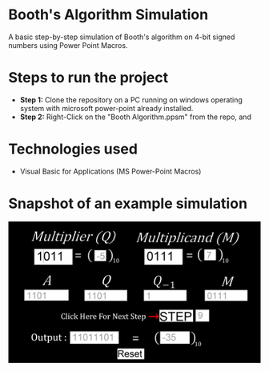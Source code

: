 # Booth's Algorithm Simulation
 A basic step-by-step simulation of Booth's algorithm on 4-bit signed numbers using Power Point Macros.

# Steps to run the project

- **Step 1:** Clone the repository on a PC running on windows operating system with microsoft power-point already installed.
- **Step 2:** Right-Click on the "Booth Algorithm.ppsm" from the repo, and 

# Technologies used
 - Visual Basic for Applications (MS Power-Point Macros)

# Snapshot of an example simulation

![snapshot](snapshot.png)
